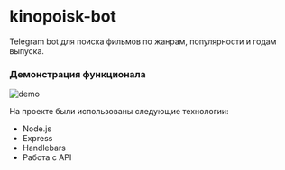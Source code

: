 # kinopoisk-bot

Telegram bot для поиска фильмов по жанрам, популярности и годам выпуска.

### Демонстрация функционала
![demo](https://github.com/swarley72/kinopoisk-bot/raw/main/bot.gif)

На проекте были использованы следующие технологии:

* Node.js
* Express
* Handlebars
* Работа с API
